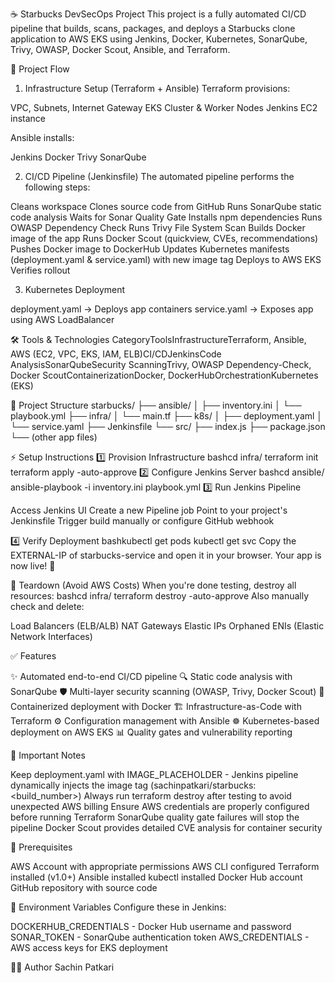 ☕ Starbucks DevSecOps Project
This project is a fully automated CI/CD pipeline that builds, scans, packages, and deploys a Starbucks clone application to AWS EKS using Jenkins, Docker, Kubernetes, SonarQube, Trivy, OWASP, Docker Scout, Ansible, and Terraform.

🚀 Project Flow
1. Infrastructure Setup (Terraform + Ansible)
Terraform provisions:

VPC, Subnets, Internet Gateway
EKS Cluster & Worker Nodes
Jenkins EC2 instance

Ansible installs:

Jenkins
Docker
Trivy
SonarQube 

2. CI/CD Pipeline (Jenkinsfile)
The automated pipeline performs the following steps:

Cleans workspace
Clones source code from GitHub
Runs SonarQube static code analysis
Waits for Sonar Quality Gate
Installs npm dependencies
Runs OWASP Dependency Check
Runs Trivy File System Scan
Builds Docker image of the app
Runs Docker Scout (quickview, CVEs, recommendations)
Pushes Docker image to DockerHub
Updates Kubernetes manifests (deployment.yaml & service.yaml) with new image tag
Deploys to AWS EKS
Verifies rollout

3. Kubernetes Deployment

deployment.yaml → Deploys app containers
service.yaml → Exposes app using AWS LoadBalancer


🛠 Tools & Technologies
CategoryToolsInfrastructureTerraform, Ansible, AWS (EC2, VPC, EKS, IAM, ELB)CI/CDJenkinsCode AnalysisSonarQubeSecurity ScanningTrivy, OWASP Dependency-Check, Docker ScoutContainerizationDocker, DockerHubOrchestrationKubernetes (EKS)

📂 Project Structure
starbucks/
├── ansible/
│   ├── inventory.ini
│   └── playbook.yml
├── infra/
│   └── main.tf
├── k8s/
│   ├── deployment.yaml
│   └── service.yaml
├── Jenkinsfile
└── src/
    ├── index.js
    ├── package.json
    └── (other app files)

⚡ Setup Instructions
1️⃣ Provision Infrastructure
bashcd infra/
terraform init
terraform apply -auto-approve
2️⃣ Configure Jenkins Server
bashcd ansible/
ansible-playbook -i inventory.ini playbook.yml
3️⃣ Run Jenkins Pipeline

Access Jenkins UI
Create a new Pipeline job
Point to your project's Jenkinsfile
Trigger build manually or configure GitHub webhook

4️⃣ Verify Deployment
bashkubectl get pods
kubectl get svc
Copy the EXTERNAL-IP of starbucks-service and open it in your browser. Your app is now live! 🎉

🧹 Teardown (Avoid AWS Costs)
When you're done testing, destroy all resources:
bashcd infra/
terraform destroy -auto-approve
Also manually check and delete:

Load Balancers (ELB/ALB)
NAT Gateways
Elastic IPs
Orphaned ENIs (Elastic Network Interfaces)


✅ Features

✨ Automated end-to-end CI/CD pipeline
🔍 Static code analysis with SonarQube
🛡️ Multi-layer security scanning (OWASP, Trivy, Docker Scout)
🐳 Containerized deployment with Docker
🏗️ Infrastructure-as-Code with Terraform
⚙️ Configuration management with Ansible
☸️ Kubernetes-based deployment on AWS EKS
📊 Quality gates and vulnerability reporting


📌 Important Notes

Keep deployment.yaml with IMAGE_PLACEHOLDER - Jenkins pipeline dynamically injects the image tag (sachinpatkari/starbucks:<build_number>)
Always run terraform destroy after testing to avoid unexpected AWS billing
Ensure AWS credentials are properly configured before running Terraform
SonarQube quality gate failures will stop the pipeline
Docker Scout provides detailed CVE analysis for container security


🔐 Prerequisites

AWS Account with appropriate permissions
AWS CLI configured
Terraform installed (v1.0+)
Ansible installed
kubectl installed
Docker Hub account
GitHub repository with source code


📝 Environment Variables
Configure these in Jenkins:

DOCKERHUB_CREDENTIALS - Docker Hub username and password
SONAR_TOKEN - SonarQube authentication token
AWS_CREDENTIALS - AWS access keys for EKS deployment

👨‍💻 Author
Sachin Patkari